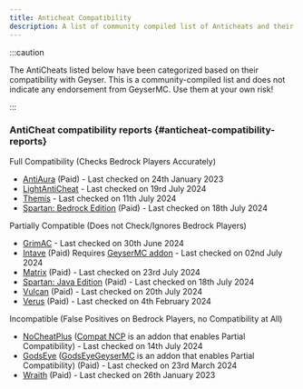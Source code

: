 ```yaml
---
title: Anticheat Compatibility
description: A list of community compiled list of Anticheats and their compatibility with Geyser.
---
```


:::caution

The AntiCheats listed below have been categorized based on their compatibility with Geyser. 
This is a community-compiled list and does not indicate any endorsement from GeyserMC. Use them at your own risk!

:::

### AntiCheat compatibility reports {#anticheat-compatibility-reports}

Full Compatibility (Checks Bedrock Players Accurately)

- [AntiAura](https://www.spigotmc.org/resources/1368/) (Paid) - Last checked on 24th January 2023
- [LightAntiCheat](https://modrinth.com/plugin/lightanticheat) - Last checked on 19rd July 2024
- [Themis](https://www.spigotmc.org/resources/90766/) - Last checked on 11th July 2024
- [Spartan: Bedrock Edition](https://builtbybit.com/resources/12832/) (Paid) - Last checked on 18th July 2024

Partially Compatible (Does not Check/Ignores Bedrock Players)

- [GrimAC](https://github.com/MWHunter/Grim) - Last checked on 30th June 2024
- [Intave](https://intave.ac) (Paid) Requires [GeyserMC addon](https://github.com/intave/bedrock) - Last checked on 02nd July 2024
- [Matrix](https://matrix.rip/) (Paid) - Last checked on 23rd July 2024
- [Spartan: Java Edition](https://www.spigotmc.org/resources/25638/) (Paid) - Last checked on 18th July 2024
- [Vulcan](https://www.spigotmc.org/resources/83626/) (Paid) - Last checked on 20th July 2024
- [Verus](https://verus.ac) (Paid) - Last checked on 4th February 2024

Incompatible (False Positives on Bedrock Players, no Compatibility at All)

- [NoCheatPlus](https://ci.codemc.io/job/Updated-NoCheatPlus/job/Updated-NoCheatPlus/) ([Compat NCP](https://github.com/Updated-NoCheatPlus/CompatNoCheatPlus/) is an addon that enables Partial Compatibility) - Last checked on 14th July 2024
- [GodsEye](https://www.spigotmc.org/resources/69595/) ([GodsEyeGeyserMC](https://github.com/TheDejavu/GodsEyeGeyserMC/releases) is an addon that enables Partial Compatibility) (Paid) - Last checked on 23rd March 2024
- [Wraith](https://www.spigotmc.org/resources/66887/) (Paid) - Last checked on 26th January 2023
